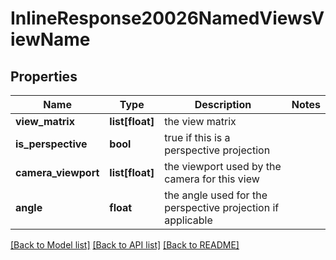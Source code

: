 # InlineResponse20026NamedViewsViewName

## Properties
Name | Type | Description | Notes
------------ | ------------- | ------------- | -------------
**view_matrix** | **list[float]** | the view matrix | 
**is_perspective** | **bool** | true if this is a perspective projection | 
**camera_viewport** | **list[float]** | the viewport used by the camera for this view | 
**angle** | **float** | the angle used for the perspective projection if applicable | 

[[Back to Model list]](../README.md#documentation-for-models) [[Back to API list]](../README.md#documentation-for-api-endpoints) [[Back to README]](../README.md)


